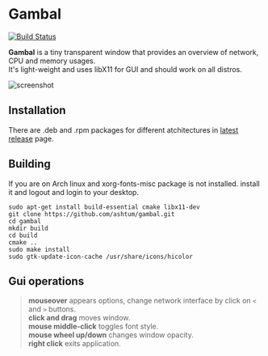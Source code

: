 # Gambal

[![Build Status](https://travis-ci.com/ashtum/gambal.svg?branch=master)](https://travis-ci.com/ashtum/gambal)

**Gambal** is a tiny transparent window that provides an overview of network, CPU and memory usages.  
It's light-weight and uses libX11 for GUI and should work on all distros.

![screenshot](https://user-images.githubusercontent.com/11743154/107491850-f425f600-6ba0-11eb-84b2-1bbfbb57ad34.gif)

## Installation

There are .deb and .rpm packages for different atchitectures in [latest release](https://github.com/ashtum/gambal/releases/latest) page.

## Building

If you are on Arch linux and xorg-fonts-misc package is not installed. install it and logout and login to your desktop.

```shell
sudo apt-get install build-essential cmake libx11-dev
git clone https://github.com/ashtum/gambal.git
cd gambal
mkdir build
cd build
cmake ..
sudo make install
sudo gtk-update-icon-cache /usr/share/icons/hicolor
```

## Gui operations

> **mouseover** appears options, change network interface by click on `<` and `>` buttons.  
> **click and drag** moves window.  
> **mouse middle-click** toggles font style.  
> **mouse wheel up/down** changes window opacity.  
> **right click** exits application.  
